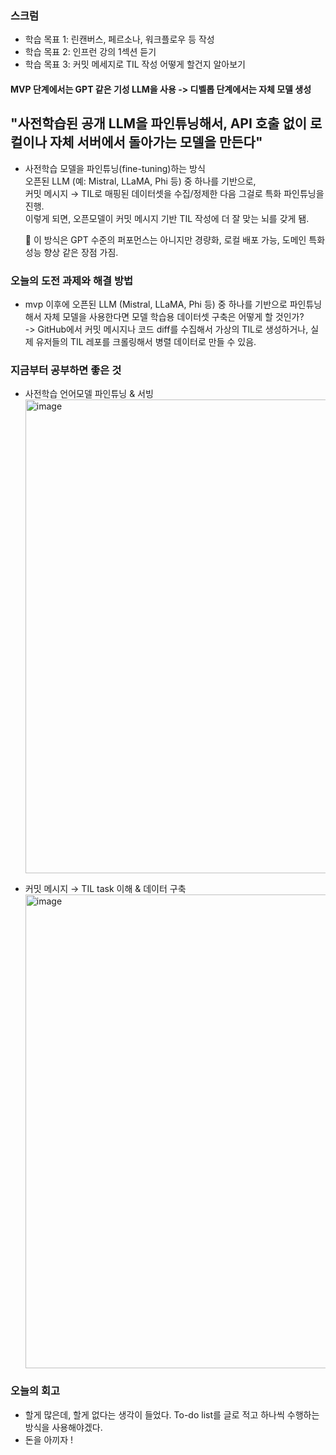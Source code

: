 ### 스크럼 
- 학습 목표 1: 린캔버스, 페르소나, 워크플로우 등 작성
- 학습 목표 2: 인프런 강의 1섹션 듣기
- 학습 목표 3: 커밋 메세지로 TIL 작성 어떻게 할건지 알아보기

#### MVP 단계에서는 GPT 같은 기성 LLM을 사용 -> 디벨롭 단계에서는 자체 모델 생성
## "사전학습된 공개 LLM을 파인튜닝해서, API 호출 없이 로컬이나 자체 서버에서 돌아가는 모델을 만든다"
- 사전학습 모델을 파인튜닝(fine-tuning)하는 방식 </br>
  오픈된 LLM (예: Mistral, LLaMA, Phi 등) 중 하나를 기반으로, </br>
  커밋 메시지 → TIL로 매핑된 데이터셋을 수집/정제한 다음 그걸로 특화 파인튜닝을 진행. </br>
  이렇게 되면, 오픈모델이 커밋 메시지 기반 TIL 작성에 더 잘 맞는 뇌를 갖게 됌. </br>
  
  📌 이 방식은 GPT 수준의 퍼포먼스는 아니지만 경량화, 로컬 배포 가능, 도메인 특화 성능 향상 같은 장점 가짐.

### 오늘의 도전 과제와 해결 방법
- mvp 이후에 오픈된 LLM (Mistral, LLaMA, Phi 등) 중 하나를 기반으로 파인튜닝해서 자체 모델을 사용한다면 모델 학습용 데이터셋 구축은 어떻게 할 것인가? </br>
  -> GitHub에서 커밋 메시지나 코드 diff를 수집해서 가상의 TIL로 생성하거나, 실제 유저들의 TIL 레포를 크롤링해서 병렬 데이터로 만들 수 있음.

### 지금부터 공부하면 좋은 것
- 사전학습 언어모델 파인튜닝 & 서빙 </br>
  <img width="758" alt="image" src="https://github.com/user-attachments/assets/f0ea2aee-c83d-41a5-a2a0-dfd2b881a304" /> </br>

- 커밋 메시지 → TIL task 이해 & 데이터 구축 </br>
  <img width="758" alt="image" src="https://github.com/user-attachments/assets/84c03dcd-f819-48f2-bb42-4634d79a90ae" /> </br>

### 오늘의 회고
- 할게 많은데, 할게 없다는 생각이 들었다. To-do list를 글로 적고 하나씩 수행하는 방식을 사용해야겠다.
- 돈을 아끼자 !
